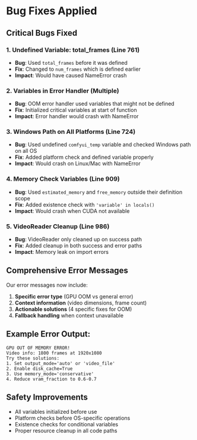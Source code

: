 # Bug Fixes Applied

## Critical Bugs Fixed

### 1. Undefined Variable: total_frames (Line 761)
- **Bug**: Used `total_frames` before it was defined
- **Fix**: Changed to `num_frames` which is defined earlier
- **Impact**: Would have caused NameError crash

### 2. Variables in Error Handler (Multiple)
- **Bug**: OOM error handler used variables that might not be defined
- **Fix**: Initialized critical variables at start of function
- **Impact**: Error handler would crash with NameError

### 3. Windows Path on All Platforms (Line 724)
- **Bug**: Used undefined `comfyui_temp` variable and checked Windows path on all OS
- **Fix**: Added platform check and defined variable properly
- **Impact**: Would crash on Linux/Mac with NameError

### 4. Memory Check Variables (Line 909)
- **Bug**: Used `estimated_memory` and `free_memory` outside their definition scope
- **Fix**: Added existence check with `'variable' in locals()`
- **Impact**: Would crash when CUDA not available

### 5. VideoReader Cleanup (Line 986)
- **Bug**: VideoReader only cleaned up on success path
- **Fix**: Added cleanup in both success and error paths
- **Impact**: Memory leak on import errors

## Comprehensive Error Messages

Our error messages now include:
1. **Specific error type** (GPU OOM vs general error)
2. **Context information** (video dimensions, frame count)
3. **Actionable solutions** (4 specific fixes for OOM)
4. **Fallback handling** when context unavailable

## Example Error Output:
```
GPU OUT OF MEMORY ERROR!
Video info: 1800 frames at 1920x1080
Try these solutions:
1. Set output_mode='auto' or 'video_file'
2. Enable disk_cache=True
3. Use memory_mode='conservative'
4. Reduce vram_fraction to 0.6-0.7
```

## Safety Improvements
- All variables initialized before use
- Platform checks before OS-specific operations
- Existence checks for conditional variables
- Proper resource cleanup in all code paths